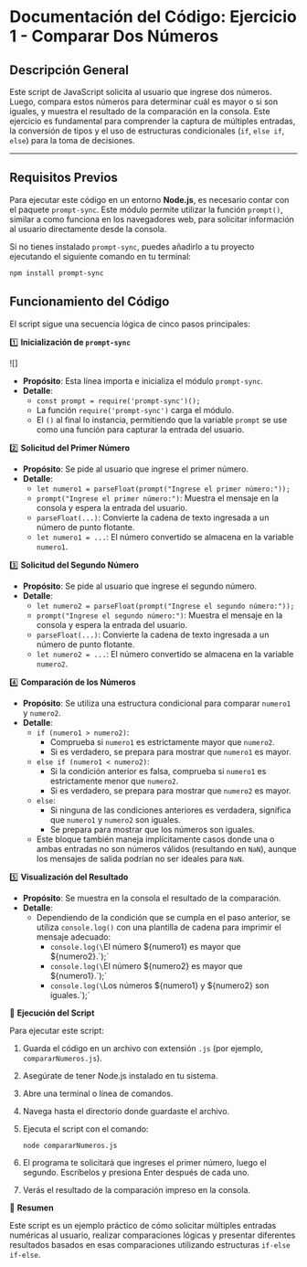 # Documentación del Código: Ejercicio 1 - Comparar Dos Números

## Descripción General

Este script de JavaScript solicita al usuario que ingrese dos números. Luego, compara estos números para determinar cuál es mayor o si son iguales, y muestra el resultado de la comparación en la consola. Este ejercicio es fundamental para comprender la captura de múltiples entradas, la conversión de tipos y el uso de estructuras condicionales (`if`, `else if`, `else`) para la toma de decisiones.

---

## Requisitos Previos

Para ejecutar este código en un entorno **Node.js**, es necesario contar con el paquete `prompt-sync`. Este módulo permite utilizar la función `prompt()`, similar a como funciona en los navegadores web, para solicitar información al usuario directamente desde la consola.

Si no tienes instalado `prompt-sync`, puedes añadirlo a tu proyecto ejecutando el siguiente comando en tu terminal:

```bash
npm install prompt-sync
```

## Funcionamiento del Código

El script sigue una secuencia lógica de cinco pasos principales:

1️⃣ **Inicialización de `prompt-sync`**

![]

*   **Propósito**: Esta línea importa e inicializa el módulo `prompt-sync`.
*   **Detalle**:
    *   `const prompt = require('prompt-sync')();`
    *   La función `require('prompt-sync')` carga el módulo.
    *   El `()` al final lo instancia, permitiendo que la variable `prompt` se use como una función para capturar la entrada del usuario.

2️⃣ **Solicitud del Primer Número**

<!-- ![Captura de pantalla de la solicitud del primer número al usuario](../imagenes/compnum-2-entrada1.png) -->
*   **Propósito**: Se pide al usuario que ingrese el primer número.
*   **Detalle**:
    *   `let numero1 = parseFloat(prompt("Ingrese el primer número:"));`
    *   `prompt("Ingrese el primer número:")`: Muestra el mensaje en la consola y espera la entrada del usuario.
    *   `parseFloat(...)`: Convierte la cadena de texto ingresada a un número de punto flotante.
    *   `let numero1 = ...`: El número convertido se almacena en la variable `numero1`.

3️⃣ **Solicitud del Segundo Número**

<!-- ![Captura de pantalla de la solicitud del segundo número al usuario](../imagenes/compnum-3-entrada2.png) -->
*   **Propósito**: Se pide al usuario que ingrese el segundo número.
*   **Detalle**:
    *   `let numero2 = parseFloat(prompt("Ingrese el segundo número:"));`
    *   `prompt("Ingrese el segundo número:")`: Muestra el mensaje en la consola y espera la entrada del usuario.
    *   `parseFloat(...)`: Convierte la cadena de texto ingresada a un número de punto flotante.
    *   `let numero2 = ...`: El número convertido se almacena en la variable `numero2`.

4️⃣ **Comparación de los Números**

<!-- ![Diagrama de flujo de la estructura condicional para comparar números](../imagenes/compnum-4-comparacion.png) -->
*   **Propósito**: Se utiliza una estructura condicional para comparar `numero1` y `numero2`.
*   **Detalle**:
    *   `if (numero1 > numero2)`:
        *   Comprueba si `numero1` es estrictamente mayor que `numero2`.
        *   Si es verdadero, se prepara para mostrar que `numero1` es mayor.
    *   `else if (numero1 < numero2)`:
        *   Si la condición anterior es falsa, comprueba si `numero1` es estrictamente menor que `numero2`.
        *   Si es verdadero, se prepara para mostrar que `numero2` es mayor.
    *   `else`:
        *   Si ninguna de las condiciones anteriores es verdadera, significa que `numero1` y `numero2` son iguales.
        *   Se prepara para mostrar que los números son iguales.
    *   Este bloque también maneja implícitamente casos donde una o ambas entradas no son números válidos (resultando en `NaN`), aunque los mensajes de salida podrían no ser ideales para `NaN`.

5️⃣ **Visualización del Resultado**

<!-- ![Muestra de la visualización del resultado de la comparación en consola](../imagenes/compnum-5-visualizacion.png) -->
*   **Propósito**: Se muestra en la consola el resultado de la comparación.
*   **Detalle**:
    *   Dependiendo de la condición que se cumpla en el paso anterior, se utiliza `console.log()` con una plantilla de cadena para imprimir el mensaje adecuado:
        *   `console.log(\`El número ${numero1} es mayor que ${numero2}.\`);`
        *   `console.log(\`El número ${numero2} es mayor que ${numero1}.\`);`
        *   `console.log(\`Los números ${numero1} y ${numero2} son iguales.\`);`

🚀 **Ejecución del Script**

Para ejecutar este script:

1.  Guarda el código en un archivo con extensión `.js` (por ejemplo, `compararNumeros.js`).
2.  Asegúrate de tener Node.js instalado en tu sistema.
3.  Abre una terminal o línea de comandos.
4.  Navega hasta el directorio donde guardaste el archivo.
5.  Ejecuta el script con el comando:

    <!-- ![Comando de ejecución del script compararNumeros.js en la terminal](../imagenes/compnum-6-ejecucion.png) -->
    ```bash
    node compararNumeros.js
    ```
6.  El programa te solicitará que ingreses el primer número, luego el segundo. Escríbelos y presiona Enter después de cada uno.
7.  Verás el resultado de la comparación impreso en la consola.

🏁 **Resumen**

Este script es un ejemplo práctico de cómo solicitar múltiples entradas numéricas al usuario, realizar comparaciones lógicas y presentar diferentes resultados basados en esas comparaciones utilizando estructuras `if-else if-else`.







